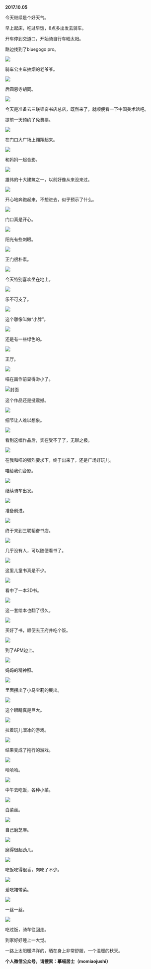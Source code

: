 
          
**2017.10.05**

今天继续是个好天气。

早上起床，吃过早饭，8点多出发去骑车。

开车停到交道口，开始骑自行车晒太阳。

路边找到了bluegogo pro。


![](https://pic3.zhimg.com/v2-fde2fae8a8a88f5184f315edcb4e777d.jpg)


骑车公主车抽烟的老爷爷。


![](https://pic4.zhimg.com/v2-0c4ac00d3c842278614296540981d3be.jpg)


后圆恩寺胡同。


![](https://pic3.zhimg.com/v2-cad51e6057fcbb8d8b25dd82d36cbcab.jpg)


今天是准备去三联韬奋书店总店，既然来了，就顺便看一下中国美术馆吧。

提前一天预约了免费票。


![](https://pic2.zhimg.com/v2-b3f1100c6bb14feda318a2cd1747f29c.jpg)


在门口大广场上翱翔起来。


![](https://pic1.zhimg.com/v2-9ab741448397ee6f9a17e9705d6d394b.jpg)


和妈妈一起合影。


![](https://pic4.zhimg.com/v2-814ac387c9c67fa4d3933c94207412aa.jpg)


雄伟的十大建筑之一，以前好像从来没来过。


![](https://pic4.zhimg.com/v2-fa49d1e9b1511d4f3d8739fef78c4299.jpg)


开心地奔跑起来，不想进去，似乎预示了什么。


![](https://pic4.zhimg.com/v2-efd26b0b1971f1a40c9f64b944eb784c.jpg)


门口真是开心。


![](https://pic4.zhimg.com/v2-4efa394165e36c6ded214ee1761e76c5.jpg)


阳光有些刺眼。


![](https://pic2.zhimg.com/v2-7f1f0c101e9a03fb657514ad4b9e000f.jpg)


正门很朴素。


![](https://pic3.zhimg.com/v2-a0d4c15579402efa7ce7bcc17db57793.jpg)


今天特别喜欢坐在地上。


![](https://pic1.zhimg.com/v2-794ff44bfc9008bec106cf0879046b5a.jpg)


乐不可支了。


![](https://pic2.zhimg.com/v2-84a23a86569b41511017eb601f45d374.jpg)


这个雕像叫做“小胖”。


![](https://pic1.zhimg.com/v2-01fa4a8171da1e8f13f680643309b4f8.jpg)


还是有一些绿色的。


![](https://pic1.zhimg.com/v2-a09bdbda05ab9f872df8a491cebc5cf5.jpg)


正厅。


![](https://pic2.zhimg.com/v2-4194012bcb1edb5467624859829d3b95.jpg)


喵在画作前显得渺小了。


![](https://pic1.zhimg.com/v2-5e9b10d6f50ec734be619288307c9226.jpg)封面


这个作品还是挺震撼。


![](https://pic2.zhimg.com/v2-2a10357ea99717252afc69800e56646c.jpg)


细节让人难以想象。


![](https://pic4.zhimg.com/v2-4db8e0fe7e09d4c63b17eb90e1187c19.jpg)


看到这幅作品后，实在受不了了，无聊之极。


![](https://pic1.zhimg.com/v2-4e70f92602ef5e1ef0d09bb77374a23e.jpg)


在我和喵的强烈要求下，终于出来了，还是广场好玩儿。

喵给我们合影。


![](https://pic4.zhimg.com/v2-3446f5e1b0938316b08c2b236e04524c.jpg)


继续骑车出发。


![](https://pic3.zhimg.com/v2-9f752732276d879821aa1098a9f68a32.jpg)


准备前进。


![](https://pic3.zhimg.com/v2-122a362ed0322186bc9fded3c9340f36.jpg)


终于来到三联韬奋书店。


![](https://pic3.zhimg.com/v2-2b5dcd5eb790b99182e0282b1041b771.jpg)


几乎没有人，可以随便看书了。


![](https://pic3.zhimg.com/v2-fc5306b5cc6f99b39e0bf9b9661821ab.jpg)


这里儿童书真是不少。


![](https://pic1.zhimg.com/v2-31f2dbce7588b6ef690cadaa0f5f07a6.jpg)


看中了一本3D书。


![](https://pic1.zhimg.com/v2-902f13495645b9600e993da0ef30f408.jpg)


这一套绘本也翻了很久。


![](https://pic2.zhimg.com/v2-7dc7a67ed7c7f0940fd329ac75869317.jpg)


买好了书，顺便去王府井吃个饭。


![](https://pic4.zhimg.com/v2-adf46dd38fda4a6010f30fbc01611d7c.jpg)


到了APM边上。


![](https://pic1.zhimg.com/v2-22705c66284fd9952ec242aa65e066e0.jpg)


妈妈的精神照。


![](https://pic1.zhimg.com/v2-95f903d008168fe50199bf41768b386c.jpg)


里面摆出了小马宝莉的展出。


![](https://pic1.zhimg.com/v2-9b5d25835e2a60695da29ceae21c8222.jpg)


这个眼睛真是巨大。


![](https://pic2.zhimg.com/v2-2e8285043a9f9f59cb01e9d22442cbff.jpg)


拉着玩儿溜冰的游戏。


![](https://pic1.zhimg.com/v2-fa9c901f32828c40149982df862d5bd1.jpg)


结果变成了拖行的游戏。


![](https://pic4.zhimg.com/v2-9f4144ff70b1ed8fcc092a919eb61a64.jpg)


哈哈哈。


![](https://pic1.zhimg.com/v2-44253f97780ae31d0db1640cca0123ba.jpg)


中午去吃饭，各种小菜。


![](https://pic1.zhimg.com/v2-19496fc551e2a09c6a49dbb00d116c1f.jpg)


白菜丝。


![](https://pic3.zhimg.com/v2-7e38b4546323d4657fcd21e18c26810c.jpg)


自己磨芝麻。


![](https://pic4.zhimg.com/v2-27396fe33ff78fe3bb418de70ba6251a.jpg)


磨得很起劲儿。


![](https://pic1.zhimg.com/v2-8f1d919e9195bceefbbee911f45efd0e.jpg)


吃饭吃得很香，肉吃了不少。


![](https://pic1.zhimg.com/v2-a173d0c9ffb40ca1847513900213be41.jpg)


爱吃裙带菜。


![](https://pic1.zhimg.com/v2-802f4f5827bd523df838611636f9ae97.jpg)


一丝一丝。


![](https://pic2.zhimg.com/v2-4a8778a578d0ee06fa832acca06e9a6f.jpg)


吃过饭，骑车往回走。

到家好好睡上一大觉。

一路上太阳暖洋洋的，晒在身上非常舒服，一个温暖的秋天。


**个人微信公众号，请搜索：摹喵居士（momiaojushi）**

        
